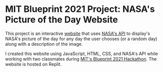 # MIT Blueprint 2021 Project: NASA's Picture of the Day Website
This project is an interactive [website](https://blueprint-project-2021-tan-theta.sayansisodiya.repl.co/) that uses [NASA's API](https://api.nasa.gov/) to display's NASA's picture of the day for any day the user chooses (or a random day) along with a description of the image.

I created this website using JavaScript, HTML, CSS, and NASA's API while working with two classmates during [MIT's Blueprint 2021 Hackathon](https://blueprint.hackmit.org/). The website is hosted on Replit.

